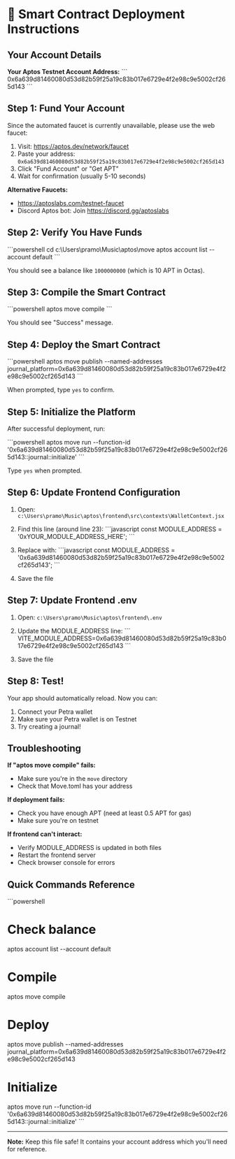 # 🚀 Smart Contract Deployment Instructions

## Your Account Details

**Your Aptos Testnet Account Address:**
\`\`\`
0x6a639d81460080d53d82b59f25a19c83b017e6729e4f2e98c9e5002cf265d143
\`\`\`

## Step 1: Fund Your Account

Since the automated faucet is currently unavailable, please use the web faucet:

1. Visit: https://aptos.dev/network/faucet
2. Paste your address: `0x6a639d81460080d53d82b59f25a19c83b017e6729e4f2e98c9e5002cf265d143`
3. Click "Fund Account" or "Get APT"
4. Wait for confirmation (usually 5-10 seconds)

**Alternative Faucets:**
- https://aptoslabs.com/testnet-faucet
- Discord Aptos bot: Join https://discord.gg/aptoslabs

## Step 2: Verify You Have Funds

\`\`\`powershell
cd c:\Users\pramo\Music\aptos\move
aptos account list --account default
\`\`\`

You should see a balance like `1000000000` (which is 10 APT in Octas).

## Step 3: Compile the Smart Contract

\`\`\`powershell
aptos move compile
\`\`\`

You should see "Success" message.

## Step 4: Deploy the Smart Contract

\`\`\`powershell
aptos move publish --named-addresses journal_platform=0x6a639d81460080d53d82b59f25a19c83b017e6729e4f2e98c9e5002cf265d143
\`\`\`

When prompted, type `yes` to confirm.

## Step 5: Initialize the Platform

After successful deployment, run:

\`\`\`powershell
aptos move run --function-id '0x6a639d81460080d53d82b59f25a19c83b017e6729e4f2e98c9e5002cf265d143::journal::initialize'
\`\`\`

Type `yes` when prompted.

## Step 6: Update Frontend Configuration

1. Open: `c:\Users\pramo\Music\aptos\frontend\src\contexts\WalletContext.jsx`

2. Find this line (around line 23):
\`\`\`javascript
const MODULE_ADDRESS = '0xYOUR_MODULE_ADDRESS_HERE';
\`\`\`

3. Replace with:
\`\`\`javascript
const MODULE_ADDRESS = '0x6a639d81460080d53d82b59f25a19c83b017e6729e4f2e98c9e5002cf265d143';
\`\`\`

4. Save the file

## Step 7: Update Frontend .env

1. Open: `c:\Users\pramo\Music\aptos\frontend\.env`

2. Update the MODULE_ADDRESS line:
\`\`\`
VITE_MODULE_ADDRESS=0x6a639d81460080d53d82b59f25a19c83b017e6729e4f2e98c9e5002cf265d143
\`\`\`

3. Save the file

## Step 8: Test!

Your app should automatically reload. Now you can:
1. Connect your Petra wallet
2. Make sure your Petra wallet is on Testnet
3. Try creating a journal!

## Troubleshooting

**If "aptos move compile" fails:**
- Make sure you're in the `move` directory
- Check that Move.toml has your address

**If deployment fails:**
- Check you have enough APT (need at least 0.5 APT for gas)
- Make sure you're on testnet

**If frontend can't interact:**
- Verify MODULE_ADDRESS is updated in both files
- Restart the frontend server
- Check browser console for errors

## Quick Commands Reference

\`\`\`powershell
# Check balance
aptos account list --account default

# Compile
aptos move compile

# Deploy
aptos move publish --named-addresses journal_platform=0x6a639d81460080d53d82b59f25a19c83b017e6729e4f2e98c9e5002cf265d143

# Initialize
aptos move run --function-id '0x6a639d81460080d53d82b59f25a19c83b017e6729e4f2e98c9e5002cf265d143::journal::initialize'
\`\`\`

---

**Note:** Keep this file safe! It contains your account address which you'll need for reference.
